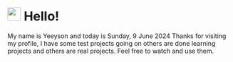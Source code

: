  <h1>
    <img src="https://emojis.slackmojis.com/emojis/images/1643510097/45343/hi.gif?1643510097" width="30"/> 
    Hello!
 </h1>
 <p>
    My name is Yeeyson and today is Sunday, 9 June 2024
    Thanks for visiting my profile, I have some test projects going on others are done learning projects and others are real projects.
    Feel free to watch and use them.
 </p>